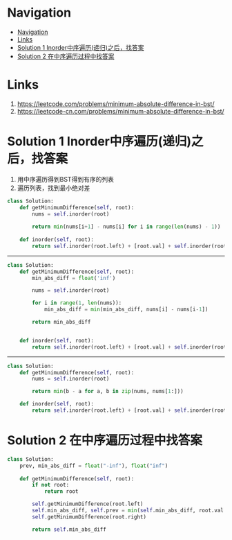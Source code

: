 # Navigation
- [Navigation](#navigation)
- [Links](#links)
- [Solution 1 Inorder中序遍历(递归)之后，找答案](#solution-1-inorder%e4%b8%ad%e5%ba%8f%e9%81%8d%e5%8e%86%e9%80%92%e5%bd%92%e4%b9%8b%e5%90%8e%e6%89%be%e7%ad%94%e6%a1%88)
- [Solution 2 在中序遍历过程中找答案](#solution-2-%e5%9c%a8%e4%b8%ad%e5%ba%8f%e9%81%8d%e5%8e%86%e8%bf%87%e7%a8%8b%e4%b8%ad%e6%89%be%e7%ad%94%e6%a1%88)

# Links
1. https://leetcode.com/problems/minimum-absolute-difference-in-bst/
2. https://leetcode-cn.com/problems/minimum-absolute-difference-in-bst/


# Solution 1 Inorder中序遍历(递归)之后，找答案
1. 用中序遍历得到BST得到有序的列表
2. 遍历列表，找到最小绝对差
```python
class Solution:
    def getMinimumDifference(self, root):
        nums = self.inorder(root)
        
        return min(nums[i+1] - nums[i] for i in range(len(nums) - 1))
    
    def inorder(self, root):
        return self.inorder(root.left) + [root.val] + self.inorder(root.right) if root else []
```
---
```python
class Solution:
    def getMinimumDifference(self, root):
        min_abs_diff = float('inf')

        nums = self.inorder(root)

        for i in range(1, len(nums)):
            min_abs_diff = min(min_abs_diff, nums[i] - nums[i-1])

        return min_abs_diff


    def inorder(self, root):
        return self.inorder(root.left) + [root.val] + self.inorder(root.right) if root else []

```
---
```python
class Solution:
    def getMinimumDifference(self, root):
        nums = self.inorder(root)

        return min(b - a for a, b in zip(nums, nums[1:]))

    def inorder(self, root):
        return self.inorder(root.left) + [root.val] + self.inorder(root.right) if root else []

```

# Solution 2 在中序遍历过程中找答案
```python
class Solution:
    prev, min_abs_diff = float("-inf"), float("inf")
	
    def getMinimumDifference(self, root):
        if not root: 
            return root

        self.getMinimumDifference(root.left)
        self.min_abs_diff, self.prev = min(self.min_abs_diff, root.val - self.prev), root.val
        self.getMinimumDifference(root.right)

        return self.min_abs_diff
```